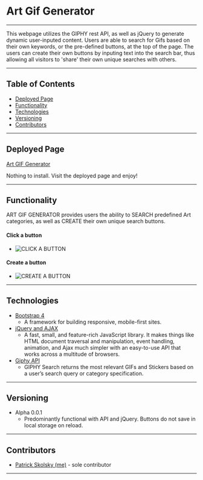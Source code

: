 # Art Gif Generator
----
This webpage utilizes the GIPHY rest API, as well as jQuery to generate dynamic user-inputed content.  Users are able to search for Gifs based on their own keywords, or the pre-defined buttons, at the top of the page.  The users can create their own buttons by inputing text into the search bar, thus allowing all visitors to 'share' their own unique searches with others.  

---
## Table of Contents
* [Deployed Page](#deployed-page)
* [Functionality](#functionality)
* [Technologies](#technologies)
* [Versioning](#versioning)
* [Contributors](#contributors)

----
## Deployed Page

[Art GIF Generator](https://cerpinconsafo.github.io/GiphyAPI-Webpage/)

Nothing to install.  Visit the deployed page and enjoy!

----
## Functionality

ART GIF GENERATOR provides users the ability to SEARCH predefined Art categories, as well as CREATE their own unique search buttons.

#### Click a button
- ![CLICK A BUTTON](assets/images/giphy_click.gif)

#### Create a button
- ![CREATE A BUTTON](assets/images/giphy_create.gif)



  

----
## Technologies

* [Bootstrap 4](https://getbootstrap.com/)
  - A framework for building responsive, mobile-first sites.
* [jQuery and AJAX](https://api.jquery.com/category/ajax/)
  - A fast, small, and feature-rich JavaScript library. It makes things like HTML document traversal and manipulation, event handling, animation, and Ajax much simpler with an easy-to-use API that works across a multitude of browsers.
* [Giphy API](https://developers.giphy.com/docs/sdk)
  - GIPHY Search returns the most relevant GIFs and Stickers based on a user’s search query or category specification.

----
## Versioning

* Alpha 0.0.1
  - Predominantly functional with API and jQuery.  Buttons do not save in local storage on reload.
  
----
## Contributors

* [Patrick Skolsky (me)](https://github.com/cerpinconsafo) - sole contributor

----







